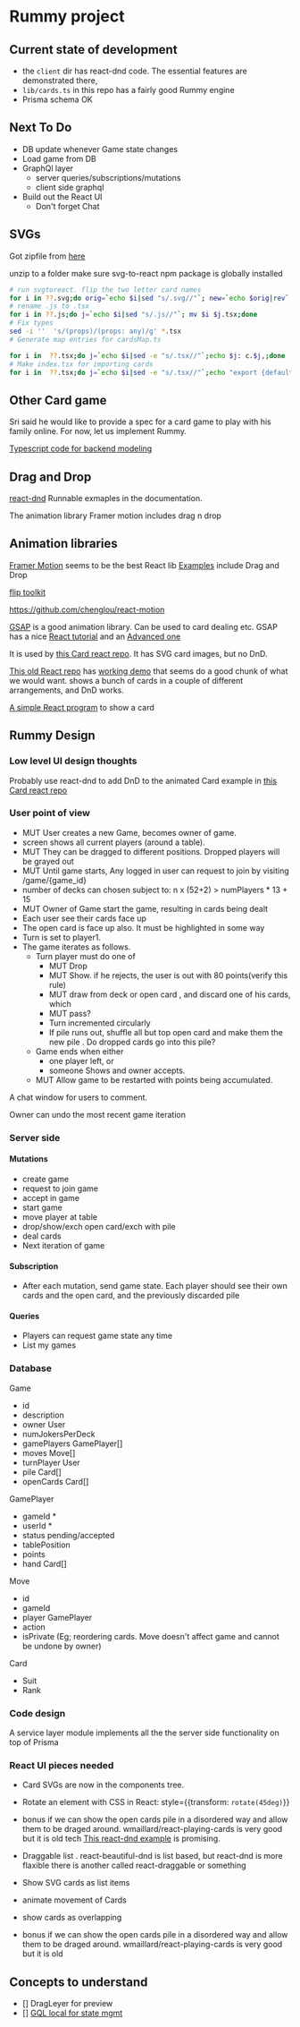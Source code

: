 # Rummy project

## Current state of development

- the `client` dir has react-dnd code. The essential features are
  demonstrated there,
- `lib/cards.ts` in this repo has a fairly good Rummy engine
- Prisma schema OK

## Next To Do

- DB update whenever Game state changes
- Load game from DB
- GraphQl layer
  - server queries/subscriptions/mutations
  - client side graphql
- Build out the React UI
  - Don't forget Chat

## SVGs

Got zipfile from [here](https://www.me.uk/cards/makeadeck.cgi)

unzip to a folder
make sure svg-to-react npm package is globally installed

```sh
# run svgtoreact. flip the two letter card names
for i in ??.svg;do orig=`echo $i|sed "s/.svg//"`; new=`echo $orig|rev`; svgtoreact $orig $new ;done
# rename .js to .tsx
for i in ??.js;do j=`echo $i|sed "s/.js//"`; mv $i $j.tsx;done
# Fix types
sed -i ''  's/(props)/(props: any)/g' *.tsx
# Generate map entries for cardsMap.ts

for i in  ??.tsx;do j=`echo $i|sed -e "s/.tsx//"`;echo $j: c.$j,;done
# Make index.tsx for importing cards
for i in  ??.tsx;do j=`echo $i|sed -e "s/.tsx//"`;echo "export {default as $j} from './$j'";done > index.tsx
```

## Other Card game

Sri said he would like to provide a spec for a card game to play with his family online. For now, let us implement Rummy.

[Typescript code for backend modeling](https://github.com/mitch-b/typedeck/)

## Drag and Drop

[react-dnd](https://react-dnd.github.io/react-dnd/examples) Runnable exmaples in the documentation.

The animation library Framer motion includes drag n drop

## Animation libraries

[Framer Motion](https://github.com/framer/motion) seems to be the best React lib
[Examples](https://www.framer.com/docs/examples/) include Drag and Drop

[flip toolkit](https://github.dev/aholachek/react-flip-toolkit)

https://github.com/chenglou/react-motion

[GSAP](https://github.com/greensock/GSAP) is a good animation library. Can be used to card dealing etc. GSAP has a nice [React tutorial](https://greensock.com/react/) and an [Advanced one](https://greensock.com/react-advanced)

It is used by [this Card react repo](https://github.com/listingslab/react-playing-cards). It has SVG card images, but no DnD.

[This old React repo](https://github.com/wmaillard/react-playing-cards) has [working demo](http://aws-website-playingcards-cqzb8.s3-website-us-east-1.amazonaws.com/) that seems do a good chunk of what we would want. shows a bunch of cards in a couple of different arrangements, and DnD works.

[A simple React program](https://github.com/AryanJ-NYC/react-playing-card) to show a card

## Rummy Design

### Low level UI design thoughts

Probably use react-dnd to add DnD to the animated Card example in [this Card react repo](https://github.com/listingslab/react-playing-cards)

### User point of view

- MUT User creates a new Game, becomes owner of game.
- screen shows all current players (around a table).
- MUT They can be dragged to different positions. Dropped players will be grayed out
- MUT Until game starts, Any logged in user can request to join by visiting /game/{game_id}
- number of decks can chosen subject to: n x (52+2) > numPlayers \* 13 + 15
- MUT Owner of Game start the game, resulting in cards being dealt
- Each user see their cards face up
- The open card is face up also. It must be highlighted in some way
- Turn is set to player1.
- The game iterates as follows.
  - Turn player must do one of
    - MUT Drop
    - MUT Show. if he rejects,
      the user is out with 80 points(verify this rule)
    - MUT draw from deck or open card , and discard one of his cards, which
    - MUT pass?
    - Turn incremented circularly
    - If pile runs out, shuffle all but top open card and make them the new pile . Do dropped cards go into this pile?
  - Game ends when either
    - one player left, or
    - someone Shows and owner accepts.
  - MUT Allow game to be restarted with points being accumulated.

A chat window for users to comment.

Owner can undo the most recent game iteration

### Server side

#### Mutations

- create game
- request to join game
- accept in game
- start game
- move player at table
- drop/show/exch open card/exch with pile
- deal cards
- Next iteration of game

#### Subscription

- After each mutation, send game state. Each player should see their own cards and the open card, and the previously discarded pile

#### Queries

- Players can request game state any time
- List my games

### Database

Game

- id
- description
- owner User
- numJokersPerDeck
- gamePlayers GamePlayer[]
- moves Move[]
- turnPlayer User
- pile Card[]
- openCards Card[]

GamePlayer

- gameId \*
- userId \*
- status pending/accepted
- tablePosition
- points
- hand Card[]

Move

- id
- gameId
- player GamePlayer
- action
- isPrivate (Eg; reordering cards. Move doesn't affect game and cannot be undone by owner)

Card

- Suit
- Rank

### Code design

A service layer module implements all the the server side functionality
on top of Prisma

### React UI pieces needed

- Card SVGs are now in the components tree.
- Rotate an element with CSS in React: style={{transform: `rotate(45deg)`}}
- bonus if we can show the open cards pile in a disordered way and allow them to be draged around. wmaillard/react-playing-cards is very good but it is old tech
  [This react-dnd example](https://react-dnd.github.io/react-dnd/examples/drag-around/custom-drag-layer) is promising.
- Draggable list .
  react-beautiful-dnd is list based, but react-dnd is more flaxible there is another called react-draggable or something
- Show SVG cards as list items
- animate movement of Cards
- show cards as overlapping

- bonus if we can show the open cards pile in a disordered way and allow them to be draged around. wmaillard/react-playing-cards is very good but it is old

## Concepts to understand

- [] DragLeyer for preview
- [] [GQL local for state mgmt](https://www.apollographql.com/blog/apollo-client/caching/dispatch-this-using-apollo-client-3-as-a-state-management-solution/)
